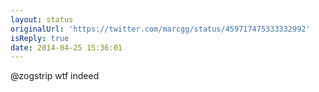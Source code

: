 ```yaml
---
layout: status
originalUrl: 'https://twitter.com/marcgg/status/459717475333332992'
isReply: true
date: 2014-04-25 15:36:01
---
```


@zogstrip wtf indeed
